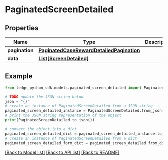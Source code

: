 # PaginatedScreenDetailed


## Properties

Name | Type | Description | Notes
------------ | ------------- | ------------- | -------------
**pagination** | [**PaginatedCaseRewardDetailedPagination**](PaginatedCaseRewardDetailedPagination.md) |  | 
**data** | [**List[ScreenDetailed]**](ScreenDetailed.md) |  | 

## Example

```python
from ledge_python_sdk.models.paginated_screen_detailed import PaginatedScreenDetailed

# TODO update the JSON string below
json = "{}"
# create an instance of PaginatedScreenDetailed from a JSON string
paginated_screen_detailed_instance = PaginatedScreenDetailed.from_json(json)
# print the JSON string representation of the object
print(PaginatedScreenDetailed.to_json())

# convert the object into a dict
paginated_screen_detailed_dict = paginated_screen_detailed_instance.to_dict()
# create an instance of PaginatedScreenDetailed from a dict
paginated_screen_detailed_form_dict = paginated_screen_detailed.from_dict(paginated_screen_detailed_dict)
```
[[Back to Model list]](../README.md#documentation-for-models) [[Back to API list]](../README.md#documentation-for-api-endpoints) [[Back to README]](../README.md)


